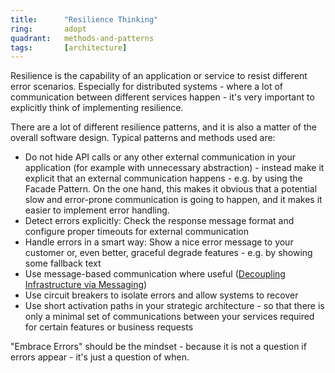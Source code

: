 ```yaml
---
title:      "Resilience Thinking"
ring:       adopt
quadrant:   methods-and-patterns
tags:       [architecture]
---
```


Resilience is the capability of an application or service to resist different error scenarios. Especially for
distributed systems - where a lot of communication between different services happen - it's very important to explicitly
think of implementing resilience.

There are a lot of different resilience patterns, and it is also a matter of the overall software design. Typical
patterns and methods used are:

* Do not hide API calls or any other external communication in your application (for example with unnecessary
  abstraction) - instead make it explicit that an external communication happens - e.g. by using the Facade Pattern. On
  the one hand, this makes it obvious that a potential slow and error-prone communication is going to happen, and it
  makes it easier to implement error handling.
* Detect errors explicitly: Check the response message format and configure proper timeouts for external communication
* Handle errors in a smart way: Show a nice error message to your customer or, even better, graceful degrade features -
  e.g. by showing some fallback text
* Use message-based communication where useful ([Decoupling Infrastructure via Messaging](/methods-and-patterns/decoupling-infrastructure-via-messaging/))
* Use circuit breakers to isolate errors and allow systems to recover
* Use short activation paths in your strategic architecture - so that there is only a minimal set of communications
  between your services required for certain features or business requests

"Embrace Errors" should be the mindset - because it is not a question if errors appear - it's just a question of when.
